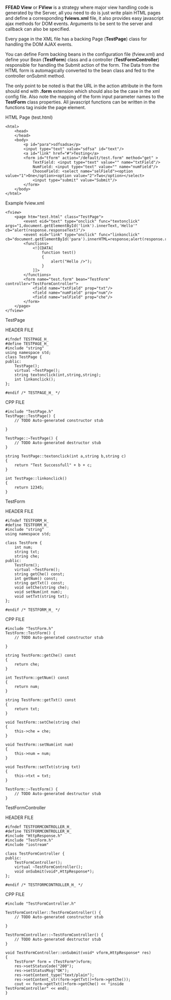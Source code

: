 **FFEAD View** or **FView** is a strategy where major view handling code is generated by the Server, all you need to do is
just write plain HTML pages and define a corresponding **fviews.xml** file, it also provides easy javascript ajax methods for
DOM events. Arguments to be sent to the server and callback can also be specified.

Every page in the XML file has a backing Page (**TestPage**) class for handling the DOM AJAX events.

You can define Form backing beans in the configuration file (fview.xml) and define your Bean (**TestForm**) class and a
controller (**TestFormController**) responsible for handling the Submit action of the form. The Data from the HTML form
is automagically converted to the bean class and fed to the controller onSubmit method.

The only point to be noted is that the URL in the action attribute in the form should end with **.form** extension which should also be the case in the xml config file. Also note the mapping of the form input parameter names to the **TestForm** class properties. All javascript functions can be written in the functions tag inside the page element.

HTML Page (test.html)
```
<html>
	<head>
	</head>
	<body>
		<p id="para">sdfsadsa</p>
		<input type="text" value="sdfsa" id="text"/>
		<a id="link" href="#">Testing</a>
		<form id="tform" action="/default/test.form" method="get" >
			TextField: <input type="text" value="" name="txtField"/>
			NumField: <input type="text" value="" name="numField"/>
			ChooseField: <select name="selField"><option value="1">One</option><option value="2">Two</option></select>
			<input type="submit" value="Submit"/>
		</form>
	</body>
</html>
```

Example fview.xml
```
<fview>
	<page htm="test.html" class="TestPage">
		<event eid="text" type="onclick" func="textonclick" args="1,document.getElementById('link').innerText,'Hello'" cb="alert(response.responseText)"/>
		<event eid="link" type="onclick" func="linkonclick" cb="document.getElementById('para').innerHTML=response;alert(response.responseText)"/>
		<functions>
			<![CDATA[
				function test()
				{
					alert("Hello />");
				}
			]]>
		</functions>
		<form name="test.form" bean="TestForm" controller="TestFormController">
			<field name="txtField" prop="txt"/>
			<field name="numField" prop="num"/>
			<field name="selField" prop="che"/>
		</form>
	</page>	
</fview>
```

TestPage

HEADER FILE
```
#ifndef TESTPAGE_H_
#define TESTPAGE_H_
#include "string"
using namespace std;
class TestPage {
public:
	TestPage();
	virtual ~TestPage();
	string textonclick(int,string,string);
	int linkonclick();
};

#endif /* TESTPAGE_H_ */
```

CPP FILE
```
#include "TestPage.h"
TestPage::TestPage() {
	// TODO Auto-generated constructor stub

}

TestPage::~TestPage() {
	// TODO Auto-generated destructor stub
}

string TestPage::textonclick(int a,string b,string c)
{
	return "Test Successfull" + b + c;
}

int TestPage::linkonclick()
{
	return 12345;
}

```

TestForm

HEADER FILE
```
#ifndef TESTFORM_H_
#define TESTFORM_H_
#include "string"
using namespace std;

class TestForm {
	int num;
	string txt;
	string che;
public:
	TestForm();
	virtual ~TestForm();
	string getChe() const;
    int getNum() const;
    string getTxt() const;
    void setChe(string che);
    void setNum(int num);
    void setTxt(string txt);
};

#endif /* TESTFORM_H_ */
```

CPP FILE
```
#include "TestForm.h"
TestForm::TestForm() {
	// TODO Auto-generated constructor stub

}

string TestForm::getChe() const
{
    return che;
}

int TestForm::getNum() const
{
    return num;
}

string TestForm::getTxt() const
{
    return txt;
}

void TestForm::setChe(string che)
{
    this->che = che;
}

void TestForm::setNum(int num)
{
    this->num = num;
}

void TestForm::setTxt(string txt)
{
    this->txt = txt;
}

TestForm::~TestForm() {
	// TODO Auto-generated destructor stub
}
```


TestFormController

HEADER FILE
```
#ifndef TESTFORMCONTROLLER_H_
#define TESTFORMCONTROLLER_H_
#include "HttpResponse.h"
#include "TestForm.h"
#include "iostream"

class TestFormController {
public:
	TestFormController();
	virtual ~TestFormController();
	void onSubmit(void*,HttpResponse*);
};

#endif /* TESTFORMCONTROLLER_H_ */
```

CPP FILE
```
#include "TestFormController.h"

TestFormController::TestFormController() {
	// TODO Auto-generated constructor stub

}

TestFormController::~TestFormController() {
	// TODO Auto-generated destructor stub
}

void TestFormController::onSubmit(void* vform,HttpResponse* res)
{
	TestForm* form = (TestForm*)vform;
	res->setStatusCode("200");
	res->setStatusMsg("OK");
	res->setContent_type("text/plain");
	res->setContent_str(form->getTxt()+form->getChe());
	cout << form->getTxt()+form->getChe() << "inside TestFormController" << endl;
}

```